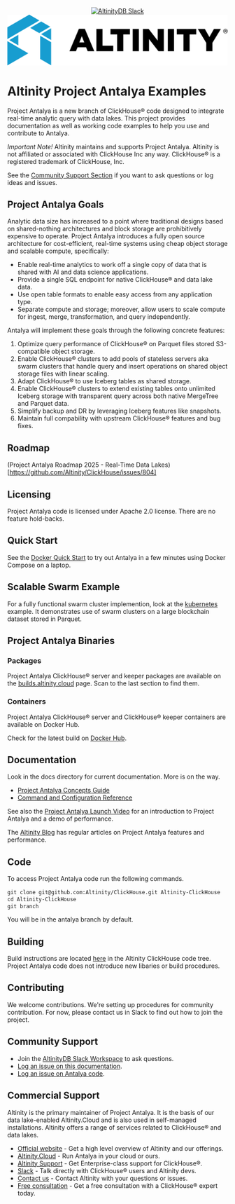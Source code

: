<div align=center>

<a href="https://altinity.com/slack">
  <img src="https://img.shields.io/static/v1?logo=slack&logoColor=959DA5&label=Slack&labelColor=333a41&message=join%20conversation&color=3AC358" alt="AltinityDB Slack" />
</a>

<picture align=center>
    <source media="(prefers-color-scheme: dark)" srcset="/docs/images/logo_horizontal_blue_white.png">
    <source media="(prefers-color-scheme: light)" srcset="/docs/images/logo_horizontal_blue_black.png">
    <img alt="Altinity company logo" src="/docs/images/logo_horizontal_blue_black.png">
</picture>

</div>

# Altinity Project Antalya Examples

Project Antalya is a new branch of ClickHouse® code designed to
integrate real-time analytic query with data lakes.  This project
provides documentation as well as working code examples to help you use
and contribute to Antalya.

*Important Note!* Altinity maintains and supports Project Antalya. Altinity 
is not affiliated or associated with ClickHouse Inc any way. ClickHouse® is 
a registered trademark of ClickHouse, Inc. 

See the 
[Community Support Section](#community-support) if you want to ask 
questions or log ideas and issues.

## Project Antalya Goals

Analytic data size has increased to a point where traditional designs
based on shared-nothing architectures and block storage are prohibitively
expensive to operate. Project Antalya introduces a fully open source
architecture for cost-efficient, real-time systems using cheap object
storage and scalable compute, specifically:

* Enable real-time analytics to work off a single copy of
  data that is shared with AI and data science applications.
* Provide a single SQL endpoint for native ClickHouse® and data lake data.
* Use open table formats to enable easy access from any application type.
* Separate compute and storage; moreover, allow users to scale compute 
  for ingest, merge, transformation, and query independently. 

Antalya will implement these goals through the following concrete features:

1. Optimize query performance of ClickHouse® on Parquet files stored 
   S3-compatible object storage. 
2. Enable ClickHouse® clusters to add pools of stateless servers aka swarm
   clusters that handle query and insert operations on shared object storage 
   files with linear scaling.
3. Adapt ClickHouse® to use Iceberg tables as shared storage.
4. Enable ClickHouse® clusters to extend existing tables onto unlimited
   Iceberg storage with transparent query across both native MergeTree and
   Parquet data. 
5. Simplify backup and DR by leveraging Iceberg features like snapshots.
6. Maintain full compability with upstream ClickHouse® features and
   bug fixes.

## Roadmap

(Project Antalya Roadmap 2025 - Real-Time Data Lakes)[https://github.com/Altinity/ClickHouse/issues/804]

## Licensing

Project Antalya code is licensed under Apache 2.0 license. There are no feature
hold-backs.

## Quick Start

See the [Docker Quick Start](./docker/README.md) to try out Antalya in
a few minutes using Docker Compose on a laptop.

## Scalable Swarm Example

For a fully functional swarm cluster implemention, look at the
[kubernetes](kubernetes/README.md) example. It demonstrates use of swarm
clusters on a large blockchain dataset stored in Parquet.

## Project Antalya Binaries

### Packages

Project Antalya ClickHouse® server and keeper packages are available on the 
[builds.altinity.cloud](https://builds.altinity.cloud/) page. Scan to the last 
section to find them. 

### Containers

Project Antalya ClickHouse® server and ClickHouse® keeper containers
are available on Docker Hub.

Check for the latest build on 
[Docker Hub](https://hub.docker.com/r/altinity/clickhouse-server/tags). 

## Documentation

Look in the docs directory for current documentation. More is on the way. 

* [Project Antalya Concepts Guide](docs/concepts.md) 
* [Command and Configuration Reference](docs/reference.md)

See also the [Project Antalya Launch Video](https://altinity.com/events/scale-clickhouse-queries-infinitely-with-10x-cheaper-storage-introducing-project-antalya) 
for an introduction to Project Antalya and a demo of performance.

The [Altinity Blog](https://altinity.com/blog/) has regular articles 
on Project Antalya features and performance. 

## Code

To access Project Antalya code run the following commands. 

```
git clone git@github.com:Altinity/ClickHouse.git Altinity-ClickHouse
cd Altinity-ClickHouse
git branch
```

You will be in the antalya branch by default. 

## Building

Build instructions are located [here](https://github.com/Altinity/ClickHouse/blob/antalya/docs/en/development/developer-instruction.md) 
in the Altinity ClickHouse code tree. Project Antalya code does not
introduce new libaries or build procedures.

## Contributing

We welcome contributions. We're setting up procedures for community
contribution. For now, please contact us in Slack to find out how to
join the project.

## Community Support

* Join the [AltinityDB Slack Workspace](https://altinity.com/slack) to ask questions. 
* [Log an issue on this documentation](https://github.com/Altinity/antalya-examples/issues).
* [Log an issue on Antalya code](https://github.com/Altinity/ClickHouse/issues).

## Commercial Support

Altinity is the primary maintainer of Project Antalya. It is the
basis of our data lake-enabled Altinity.Cloud and is also used in
self-managed installations.  Altinity offers a range of services related
to ClickHouse® and data lakes.

- [Official website](https://altinity.com/) - Get a high level overview of Altinity and our offerings.
- [Altinity.Cloud](https://altinity.com/cloud-database/) - Run Antalya in your cloud or ours. 
- [Altinity Support](https://altinity.com/support/) - Get Enterprise-class support for ClickHouse®.
- [Slack](https://altinity.com/slack) - Talk directly with ClickHouse® users and Altinity devs.
- [Contact us](https://hubs.la/Q020sH3Z0) - Contact Altinity with your questions or issues.
- [Free consultation](https://hubs.la/Q020sHkv0) - Get a free consultation with a ClickHouse® expert today.
